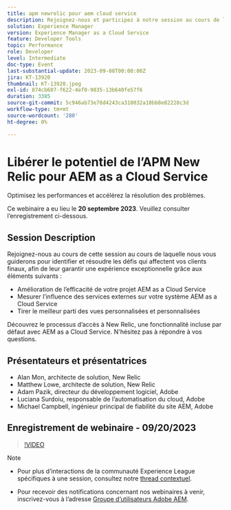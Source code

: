 ```yaml
---
title: apm newrelic pour aem cloud service
description: Rejoignez-nous et participez à notre session au cours de laquelle nous vous guiderons pour identifier et résoudre les défis qui affectent vos clients finaux, afin de garantir une expérience exceptionnelle en améliorant l’efficacité de votre projet AEM as a Cloud Service, en mesurant l’influence des services externes sur votre système AEM as a Cloud Service et en tirant le meilleur parti des vues personnalisées. Découvrez le processus d’accès à New Relic, une fonctionnalité incluse par défaut avec AEM as a Cloud Service. N'hésitez pas à répondre à vos questions.
solution: Experience Manager
version: Experience Manager as a Cloud Service
feature: Developer Tools
topic: Performance
role: Developer
level: Intermediate
doc-type: Event
last-substantial-update: 2023-09-08T00:00:00Z
jira: KT-13920
thumbnail: KT-13920.jpeg
exl-id: 874cb607-f622-4ef0-9835-13b640fe57f6
duration: 3385
source-git-commit: 5c946ab73e78d4243ca310032a10bb8e82228c3d
workflow-type: tm+mt
source-wordcount: '280'
ht-degree: 0%

---
```


# Libérer le potentiel de l’APM New Relic pour AEM as a Cloud Service

Optimisez les performances et accélérez la résolution des problèmes.

Ce webinaire a eu lieu le **20 septembre 2023**. Veuillez consulter l’enregistrement ci-dessous.

## Session Description

Rejoignez-nous au cours de cette session au cours de laquelle nous vous guiderons pour identifier et résoudre les défis qui affectent vos clients finaux, afin de leur garantir une expérience exceptionnelle grâce aux éléments suivants :

* Amélioration de l’efficacité de votre projet AEM as a Cloud Service
* Mesurer l’influence des services externes sur votre système AEM as a Cloud Service
* Tirer le meilleur parti des vues personnalisées et personnalisées

Découvrez le processus d’accès à New Relic, une fonctionnalité incluse par défaut avec AEM as a Cloud Service. N&#39;hésitez pas à répondre à vos questions.

## Présentateurs et présentatrices

* Alan Mon, architecte de solution, New Relic
* Matthew Lowe, architecte de solution, New Relic
* Adam Pazik, directeur du développement logiciel, Adobe
* Luciana Surdoiu, responsable de l’automatisation du cloud, Adobe
* Michael Campbell, ingénieur principal de fiabilité du site AEM, Adobe

## Enregistrement de webinaire - 09/20/2023

>[!VIDEO](https://video.tv.adobe.com/v/3424439/)

>[!NOTE]
>
>* Pour plus d’interactions de la communauté Experience League spécifiques à une session, consultez notre [thread contextuel](https://adobe.ly/3sV67N5).
>
>* Pour recevoir des notifications concernant nos webinaires à venir, inscrivez-vous à l’adresse [Groupe d’utilisateurs Adobe AEM](https://aem-augs.adobe.com/).
